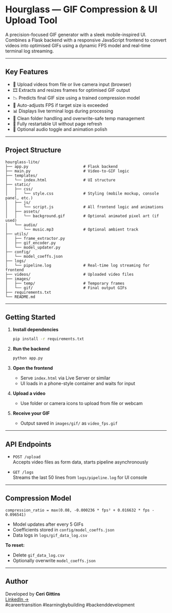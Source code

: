 # Hourglass — GIF Compression & UI Upload Tool

A precision-focused GIF generator with a sleek mobile-inspired UI. Combines a Flask backend with a responsive JavaScript frontend to convert videos into optimised GIFs using a dynamic FPS model and real-time terminal log streaming.

---

## Key Features

- 🔁 Upload videos from file or live camera input (browser)
- 🎞️ Extracts and resizes frames for optimised GIF output
- 📉 Predicts final GIF size using a trained compression model
- 🧠 Auto-adjusts FPS if target size is exceeded
- 📊 Displays live terminal logs during processing
- 🧼 Clean folder handling and overwrite-safe temp management
- 🔁 Fully restartable UI without page refresh
- 🎵 Optional audio toggle and animation polish

---

## Project Structure

```
hourglass-lite/
├── app.py                        # Flask backend
├── main.py                       # Video-to-GIF logic
├── templates/
│   └── index.html                # UI structure
├── static/
│   ├── css/
│   │   └── style.css             # Styling (mobile mockup, console panel, etc.)
│   ├── js/
│   │   └── script.js             # All frontend logic and animations
│   ├── assets/
│   │   └── background.gif        # Optional animated pixel art (if used)
│   └── audio/
│       └── music.mp3             # Optional ambient track
├── utils/
│   ├── frame_extractor.py
│   ├── gif_encoder.py
│   └── model_updater.py
├── config/
│   └── model_coeffs.json
├── logs/
│   └── pipeline.log              # Real-time log streaming for frontend
├── videos/                       # Uploaded video files
├── images/
│   ├── temp/                     # Temporary frames
│   └── gif/                      # Final output GIFs
├── requirements.txt
└── README.md
```

---

## Getting Started

1. **Install dependencies**
   ```bash
   pip install -r requirements.txt
   ```

2. **Run the backend**
   ```bash
   python app.py
   ```

3. **Open the frontend**
   - Serve `index.html` via Live Server or similar
   - UI loads in a phone-style container and waits for input

4. **Upload a video**
   - Use folder or camera icons to upload from file or webcam

5. **Receive your GIF**
   - Output saved in `images/gif/` as `video_fps.gif`

---

## API Endpoints

- `POST /upload`  
  Accepts video files as form data, starts pipeline asynchronously

- `GET /logs`  
  Streams the last 50 lines from `logs/pipeline.log` for UI console

---

## Compression Model

```text
compression_ratio = max(0.08, -0.000236 * fps² + 0.016632 * fps - 0.096541)
```

- Model updates after every 5 GIFs
- Coefficients stored in `config/model_coeffs.json`
- Data logs in `logs/gif_data_log.csv`

**To reset:**
- Delete `gif_data_log.csv`
- Optionally overwrite `model_coeffs.json`

---

## Author

Developed by **Ceri Gittins**  
[LinkedIn →](https://www.linkedin.com/in/ceri-gittins)  
#careertransition #learningbybuilding #backenddevelopment

